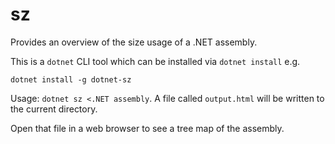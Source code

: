 # sz

Provides an overview of the size usage of a .NET assembly.

This is a `dotnet` CLI tool which can be installed via `dotnet install` e.g.

```
dotnet install -g dotnet-sz
```

Usage: `dotnet sz <.NET assembly`. A file called `output.html` will be written to the current directory.

Open that file in a web browser to see a tree map of the assembly.
